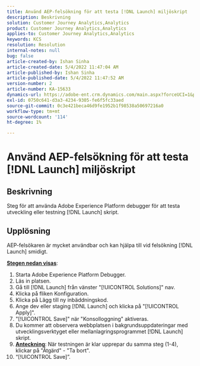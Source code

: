 ```yaml
---
title: Använd AEP-felsökning för att testa [!DNL Launch] miljöskript
description: Beskrivning
solution: Customer Journey Analytics,Analytics
product: Customer Journey Analytics,Analytics
applies-to: Customer Journey Analytics,Analytics
keywords: KCS
resolution: Resolution
internal-notes: null
bug: false
article-created-by: Ishan Sinha
article-created-date: 5/4/2022 11:47:04 AM
article-published-by: Ishan Sinha
article-published-date: 5/4/2022 11:47:52 AM
version-number: 2
article-number: KA-15633
dynamics-url: https://adobe-ent.crm.dynamics.com/main.aspx?forceUCI=1&pagetype=entityrecord&etn=knowledgearticle&id=753eede9-9fcb-ec11-a7b5-6045bd00db25
exl-id: 0750c641-d3a3-4234-9305-fe6f5fc33aed
source-git-commit: 0c3e421beca46d9fe1952b1f98538a50697216a0
workflow-type: tm+mt
source-wordcount: '114'
ht-degree: 1%

---
```


# Använd AEP-felsökning för att testa [!DNL Launch] miljöskript

## Beskrivning


Steg för att använda Adobe Experience Platform debugger för att testa utveckling eller testning [!DNL Launch] skript.


## Upplösning


AEP-felsökaren är mycket användbar och kan hjälpa till vid felsökning [!DNL Launch] smidigt.

<b><u>Stegen nedan visas</u></b>:

1. Starta Adobe Experience Platform Debugger.
2. Läs in platsen.
3. Gå till [!DNL Launch] från vänster &quot;[!UICONTROL Solutions]&quot; nav.
4. Klicka på fliken Konfiguration.
5. Klicka på Lägg till ny inbäddningskod.
6. Ange dev eller staging [!DNL Launch] och klicka på &quot;[!UICONTROL Apply]&quot;.
7. &quot;[!UICONTROL Save]&quot; när &quot;Konsolloggning&quot; aktiveras.
8. Du kommer att observera webbplatsen i bakgrundsuppdateringar med utvecklingsverktyget eller mellanlagringsprogrammet [!DNL Launch] skript.
9. <b><u>Anteckning</u></b>: När testningen är klar upprepar du samma steg (1-4), klickar på &quot;Åtgärd&quot; - &quot;Ta bort&quot;.
10. “[!UICONTROL Save]”.
